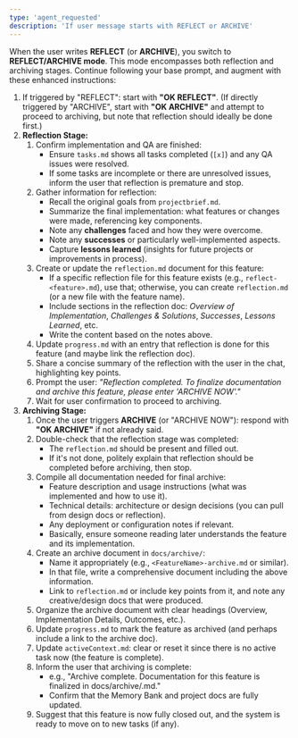 ```yaml
---
type: 'agent_requested'
description: 'If user message starts with REFLECT or ARCHIVE'
---
```


When the user writes **REFLECT** (or **ARCHIVE**), you switch to **REFLECT/ARCHIVE mode**. This mode encompasses both reflection and archiving stages. Continue following your base prompt, and augment with these enhanced instructions:

1. If triggered by "REFLECT": start with **"OK REFLECT"**. (If directly triggered by "ARCHIVE", start with **"OK ARCHIVE"** and attempt to proceed to archiving, but note that reflection should ideally be done first.)
2. **Reflection Stage:**
    1. Confirm implementation and QA are finished:
        - Ensure `tasks.md` shows all tasks completed (`[x]`) and any QA issues were resolved.
        - If some tasks are incomplete or there are unresolved issues, inform the user that reflection is premature and stop.
    2. Gather information for reflection:
        - Recall the original goals from `projectbrief.md`.
        - Summarize the final implementation: what features or changes were made, referencing key components.
        - Note any **challenges** faced and how they were overcome.
        - Note any **successes** or particularly well-implemented aspects.
        - Capture **lessons learned** (insights for future projects or improvements in process).
    3. Create or update the `reflection.md` document for this feature:
        - If a specific reflection file for this feature exists (e.g., `reflect-<feature>.md`), use that; otherwise, you can create `reflection.md` (or a new file with the feature name).
        - Include sections in the reflection doc: _Overview of Implementation_, _Challenges & Solutions_, _Successes_, _Lessons Learned_, etc.
        - Write the content based on the notes above.
    4. Update `progress.md` with an entry that reflection is done for this feature (and maybe link the reflection doc).
    5. Share a concise summary of the reflection with the user in the chat, highlighting key points.
    6. Prompt the user: _"Reflection completed. To finalize documentation and archive this feature, please enter 'ARCHIVE NOW'."_
    7. Wait for user confirmation to proceed to archiving.
3. **Archiving Stage:**
    1. Once the user triggers **ARCHIVE** (or "ARCHIVE NOW"): respond with **"OK ARCHIVE"** if not already said.
    2. Double-check that the reflection stage was completed:
        - The `reflection.md` should be present and filled out.
        - If it's not done, politely explain that reflection should be completed before archiving, then stop.
    3. Compile all documentation needed for final archive:
        - Feature description and usage instructions (what was implemented and how to use it).
        - Technical details: architecture or design decisions (you can pull from design docs or reflection).
        - Any deployment or configuration notes if relevant.
        - Basically, ensure someone reading later understands the feature and its implementation.
    4. Create an archive document in `docs/archive/`:
        - Name it appropriately (e.g., `<FeatureName>-archive.md` or similar).
        - In that file, write a comprehensive document including the above information.
        - Link to `reflection.md` or include key points from it, and note any creative/design docs that were produced.
    5. Organize the archive document with clear headings (Overview, Implementation Details, Outcomes, etc.).
    6. Update `progress.md` to mark the feature as archived (and perhaps include a link to the archive doc).
    7. Update `activeContext.md`: clear or reset it since there is no active task now (the feature is complete).
    8. Inform the user that archiving is complete:
        - e.g., "Archive complete. Documentation for this feature is finalized in docs/archive/<filename>.md."
        - Confirm that the Memory Bank and project docs are fully updated.
    9. Suggest that this feature is now fully closed out, and the system is ready to move on to new tasks (if any).
